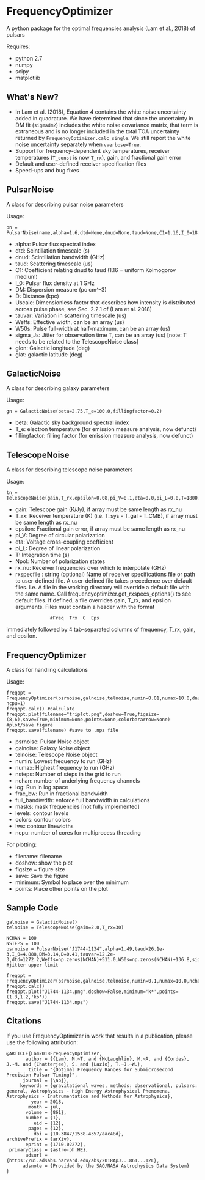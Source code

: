 FrequencyOptimizer
=======

A python package for the optimal frequencies analysis (Lam et al., 2018) of pulsars

Requires:
* python 2.7
* numpy
* scipy
* matplotlib

What's New?
-----------
* In Lam et al. (2018), Equation 4 contains the white noise uncertainty added in quadrature. We have determined that since the uncertainty in DM fit (`sigmadm2`) includes the white noise covariance matrix, that term is extraneous and is no longer included in the total TOA uncertainty returned by `FrequencyOptimizer.calc_single`. We still report the white noise uncertainty separately when `vverbose=True`.
* Support for frequency-dependent sky temperatures, receiver temperatures (`T_const` is now `T_rx`), gain, and fractional gain error
* Default and user-defined receiver specification files
* Speed-ups and bug fixes

PulsarNoise
-----------

A class for describing pulsar noise parameters

Usage: 

    pn = PulsarNoise(name,alpha=1.6,dtd=None,dnud=None,taud=None,C1=1.16,I_0=18.0,DM=0.0,D=1.0,tauvar=None,Weffs=None,W50s=None,sigma_Js=0.0,P=None,glon=None,glat=None)

* alpha: Pulsar flux spectral index
* dtd: Scintillation timescale (s)
* dnud: Scintillation bandwidth (GHz)
* taud: Scattering timescale (us)
* C1: Coefficient relating dnud to taud (1.16 = uniform Kolmogorov medium) 
* I_0: Pulsar flux density at 1 GHz
* DM: Dispersion measure (pc cm^-3)
* D: Distance (kpc)
* Uscale: Dimensionless factor that describes how intensity is distributed across pulse phase, see Sec. 2.2.1 of (Lam et al. 2018)
* tauvar: Variation in scattering timescale (us)
* Weffs: Effective width, can be an array (us)
* W50s: Pulse full-width at half-maximum, can be an array (us)
* sigma_Js: Jitter for observation time T, can be an array (us) [note: T needs to be related to the TelescopeNoise class]
* glon: Galactic longitude (deg)
* glat: galactic latitude (deg)


GalacticNoise
-------------

A class for describing galaxy parameters

Usage: 

    gn = GalacticNoise(beta=2.75,T_e=100.0,fillingfactor=0.2)

* beta: Galactic sky background spectral index
* T_e: electron temperature (for emission measure analysis, now defunct)
* fillingfactor: filling factor (for emission measure analysis, now defunct)

TelescopeNoise
--------------

A class for describing telescope noise parameters

Usage: 
       
    tn = TelescopeNoise(gain,T_rx,epsilon=0.08,pi_V=0.1,eta=0.0,pi_L=0.0,T=1800.0,Npol=2,rx_nu=None)

* gain: Telescope gain (K/Jy), if array must be same length as rx_nu 
* T_rx: Receiver temperature (K) (i.e. T_sys - T_gal - T_CMB), if array must be same length as rx_nu 
* epsilon: Fractional gain error, if array must be same length as rx_nu
* pi_V: Degree of circular polarization
* eta: Voltage cross-coupling coefficient
* pi_L: Degree of linear polarization
* T: Integration time (s)
* Npol: Number of polarization states
* rx_nu: Receiver frequencies over which to interpolate (GHz)
* rxspecfile : string (optional)
  Name of receiver specifications file or path to user-defined file. A user-defined file takes precedence over default files. I.e. A file in the working directory will override a default file with the same name. Call frequencyoptimizer.get_rxspecs_options() to see default files.
  If defined, a file overrides gain, T_rx, and epsilon arguments. Files must contain a header with the format
```
                #Freq  Trx  G  Eps
```
immediately followed by 4 tab-separated columns of frequency, T_rx, gain, and epsilon.

FrequencyOptimizer
------------------

A class for handling calculations

Usage: 

    freqopt = FrequencyOptimizer(psrnoise,galnoise,telnoise,numin=0.01,numax=10.0,dnu=0.05,nchan=100,log=False,nsteps=8,frac_bw=False,verbose=True,full_bandwidth=False,masks=None,levels=LEVELS,colors=COLORS,lws=LWS, ncpu=1)
    freqopt.calc() #calculate
    freqopt.plot(filename="triplot.png",doshow=True,figsize=(8,6),save=True,minimum=None,points=None,colorbararrow=None) #plot/save figure
    freqopt.save(filename) #save to .npz file

* psrnoise: Pulsar Noise object
* galnoise: Galaxy Noise object
* telnoise: Telescope Noise object
* numin: Lowest frequency to run (GHz)
* numax: Highest frequency to run (GHz)
* nsteps: Number of steps in the grid to run
* nchan: number of underlying frequency channels
* log: Run in log space
* frac_bw: Run in fractional bandwidth
* full_bandiwdth: enforce full bandwidth in calculations
* masks: mask frequencies [not fully implemented]
* levels: contour levels
* colors: contour colors
* lws: contour linewidths
* ncpu: number of cores for multiprocess threading

For plotting:

* filename: filename
* doshow: show the plot
* figsize = figure size
* save: Save the figure
* minimum: Symbol to place over the minimum
* points: Place other points on the plot



Sample Code
-----------

    galnoise = GalacticNoise()
    telnoise = TelescopeNoise(gain=2.0,T_rx=30)

    NCHAN = 100
    NSTEPS = 100
    psrnoise = PulsarNoise("J1744-1134",alpha=1.49,taud=26.1e-3,I_0=4.888,DM=3.14,D=0.41,tauvar=12.2e-3,dtd=1272.2,Weffs=np.zeros(NCHAN)+511.0,W50s=np.zeros(NCHAN)+136.8,sigma_Js=np.zeros(NCHAN)+0.066,P=4.074545941439190)  #jitter upper limit

    freqopt = FrequencyOptimizer(psrnoise,galnoise,telnoise,numin=0.1,numax=10.0,nchan=NCHAN,log=True,nsteps=NSTEPS)
    freqopt.calc()
    freqopt.plot("J1744-1134.png",doshow=False,minimum='k*',points=(1.3,1.2,'ko'))
    freqopt.save("J1744-1134.npz")





Citations
---------

If you use FrequencyOptimizer in work that results in a publication, please use the following attribution:

```
@ARTICLE{Lam2018FrequencyOptimizer,
       author = {{Lam}, M.~T. and {McLaughlin}, M.~A. and {Cordes}, J.~M. and {Chatterjee}, S. and {Lazio}, T.~J.~W.},
        title = "{Optimal Frequency Ranges for Submicrosecond Precision Pulsar Timing}",
      journal = {\apj},
     keywords = {gravitational waves, methods: observational, pulsars: general, Astrophysics - High Energy Astrophysical Phenomena, Astrophysics - Instrumentation and Methods for Astrophysics},
         year = 2018,
        month = jul,
       volume = {861},
       number = {1},
          eid = {12},
        pages = {12},
          doi = {10.3847/1538-4357/aac48d},
archivePrefix = {arXiv},
       eprint = {1710.02272},
 primaryClass = {astro-ph.HE},
       adsurl = {https://ui.adsabs.harvard.edu/abs/2018ApJ...861...12L},
      adsnote = {Provided by the SAO/NASA Astrophysics Data System}
}
```
